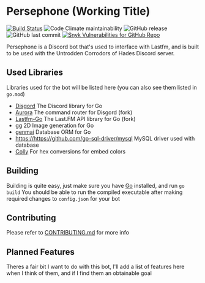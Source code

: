 # Persephone (Working Title)

[![Build Status](https://img.shields.io/travis/pazuzu156/persephone?style=flat-square)](https://travis-ci.org/pazuzu156/Persephone)
![Code Climate maintainability](https://img.shields.io/codeclimate/maintainability-percentage/pazuzu156/Persephone?label=maintainability&style=flat-square)
![GitHub release](https://img.shields.io/github/release/pazuzu156/persephone?style=flat-square)
![GitHub last commit](https://img.shields.io/github/last-commit/pazuzu156/persephone?style=flat-square)
[![Snyk Vulnerabilities for GitHub Repo](https://api.kalebklein.com/persephone/vulns/)](https://app.snyk.io/org/pazuzu156/project/cf386f24-aa5b-4f69-b7ef-657e3f8d3c03)

Persephone is a Discord bot that's used to interface with Lastfm, and is built to be used with the Untrodden Corrodors of Hades Discord server.

## Used Libraries

Libraries used for the bot will be listed here (you can also see them listed in `go.mod`)

- [Disgord](https://github.com/andersfylling/disgord) The Discord library for Go
- [Aurora](https://github.com/pazuzu156/aurora) The command router for Disgord (fork)
- [Lastfm-Go](https://github.com/pazuzu156/lastfm-go) The Last.FM API library for Go (fork)
- [gg](https://github.com/fogleman/gg) 2D Image generation for Go
- [genmai](https://github.com/naoina/genmai) Database ORM for Go
- <https://https://github.com/go-sql-driver/mysql> MySQL driver used with database
- [Colly](https://github.com/gocolly/colly) For hex conversions for embed colors

## Building

Building is quite easy, just make sure you have [Go](https://golang.org/) installed, and run `go build` You should be able to run the compiled executable after making required changes to `config.json` for your bot

## Contributing

Please refer to [CONTRIBUTING.md](CONTRIBUTING.md) for more info

## Planned Features

Theres a fair bit I want to do with this bot, I'll add a list of features here when I think of them, and if I find them an obtainable goal
